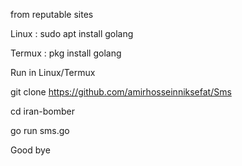  from reputable sites

Linux : sudo apt install golang

Termux : pkg install golang

Run in Linux/Termux

git clone https://github.com/amirhosseinniksefat/Sms

cd iran-bomber

go run sms.go

Good bye
